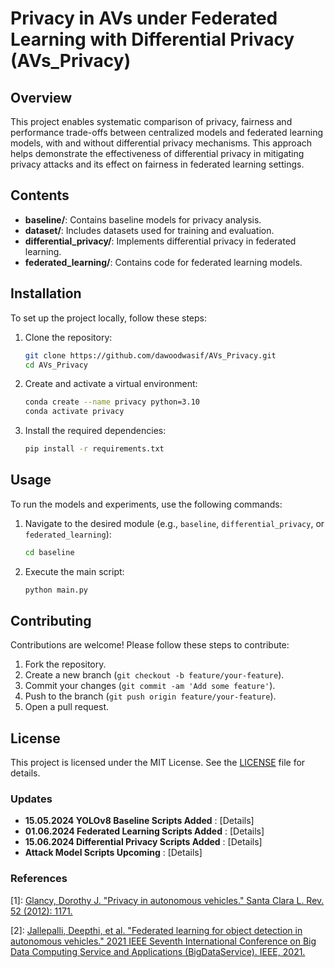 # Privacy in AVs under Federated Learning with Differential Privacy (AVs_Privacy)

## Overview
This project enables systematic comparison of privacy, fairness and performance trade-offs between centralized models and federated learning models, with and without differential privacy mechanisms. This approach helps demonstrate the effectiveness of differential privacy in mitigating privacy attacks and its effect on fairness in federated learning settings.

## Contents
- **baseline/**: Contains baseline models for privacy analysis.
- **dataset/**: Includes datasets used for training and evaluation.
- **differential_privacy/**: Implements differential privacy in federated learning.
- **federated_learning/**: Contains code for federated learning models.

## Installation
To set up the project locally, follow these steps:

1. Clone the repository:
    ```bash
    git clone https://github.com/dawoodwasif/AVs_Privacy.git
    cd AVs_Privacy
    ```

2. Create and activate a virtual environment:
    ```bash
    conda create --name privacy python=3.10
    conda activate privacy
    ```

3. Install the required dependencies:
    ```bash
    pip install -r requirements.txt
    ```

## Usage
To run the models and experiments, use the following commands:

1. Navigate to the desired module (e.g., `baseline`, `differential_privacy`, or `federated_learning`):
    ```bash
    cd baseline
    ```

2. Execute the main script:
    ```bash
    python main.py
    ```

## Contributing
Contributions are welcome! Please follow these steps to contribute:

1. Fork the repository.
2. Create a new branch (`git checkout -b feature/your-feature`).
3. Commit your changes (`git commit -am 'Add some feature'`).
4. Push to the branch (`git push origin feature/your-feature`).
5. Open a pull request.

## License
This project is licensed under the MIT License. See the [LICENSE](LICENSE) file for details.

### Updates

- **15.05.2024 YOLOv8 Baseline Scripts Added** : [Details]
- **01.06.2024 Federated Learning Scripts Added** : [Details]
- **15.06.2024 Differential Privacy Scripts Added** : [Details]
- **Attack Model Scripts Upcoming** : [Details]

### References

[1]: [Glancy, Dorothy J. "Privacy in autonomous vehicles." Santa Clara L. Rev. 52 (2012): 1171.](https://digitalcommons.law.scu.edu/cgi/viewcontent.cgi?article=2728&context=lawreview) 

[2]: [Jallepalli, Deepthi, et al. "Federated learning for object detection in autonomous vehicles." 2021 IEEE Seventh International Conference on Big Data Computing Service and Applications (BigDataService). IEEE, 2021.](https://ieeexplore.ieee.org/abstract/document/9564384/) 
